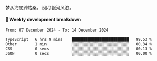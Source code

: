 梦从海底跨枯桑。
阅尽银河风浪。


#### 📝 Weekly development breakdown

<!--START_SECTION:waka-->

```txt
From: 07 December 2024 - To: 14 December 2024

TypeScript   6 hrs 9 mins    █████████████████████████   99.53 %
Other        1 min           ░░░░░░░░░░░░░░░░░░░░░░░░░   00.34 %
CSS          0 secs          ░░░░░░░░░░░░░░░░░░░░░░░░░   00.13 %
JSON         0 secs          ░░░░░░░░░░░░░░░░░░░░░░░░░   00.00 %
```

<!--END_SECTION:waka-->



